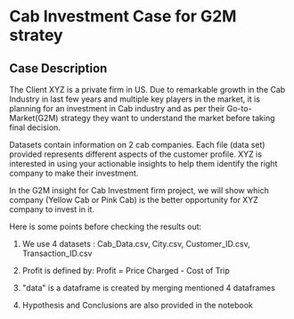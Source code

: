 # Cab Investment Case for G2M stratey 

## Case Description
The Client XYZ is a private firm in US. Due to remarkable growth in the Cab Industry in last few years and multiple key players in the market, it is planning for an investment in Cab industry and as per their Go-to-Market(G2M) strategy they want to understand the market before taking final decision.

Datasets contain information on 2 cab companies. Each file (data set) provided represents different aspects of the customer profile. XYZ is interested in using your actionable insights to help them identify the right company to make their investment.


In the G2M insight for Cab Investment firm project, we will show which company (Yellow Cab or Pink Cab) is the better opportunity for XYZ company to invest in it.

Here is some points before checking the results out:

1) We use 4 datasets : Cab_Data.csv, City.csv, Customer_ID.csv, Transaction_ID.csv

2) Profit is defined by: Profit = Price Charged - Cost of Trip

3) "data" is a dataframe is created by merging mentioned 4 dataframes

4) Hypothesis and Conclusions are also provided in the notebook

